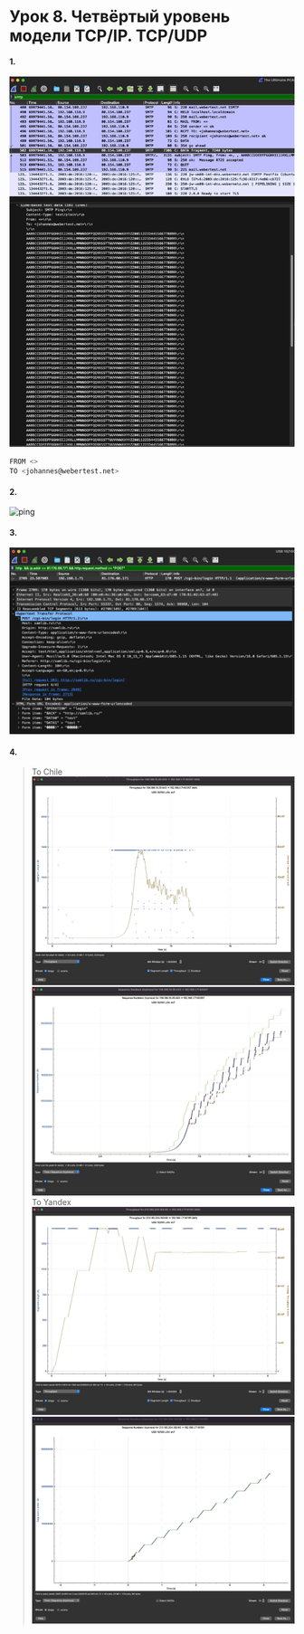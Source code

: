 # Урок 8. Четвёртый уровень модели TCP/IP. TCP/UDP
#### 1.
![smtp](../imgs/wireshark_smtp.png)
```bash
FROM <>
TO <johannes@webertest.net>
```
#### 2.
![ping](../ping.png)
#### 3.
![creds](../imgs/wireshark_http_creds_capturing.png)
#### 4.
> To Chile
![to Chile](../imgs/throughput_to_chile.png)
![tcptrace to Chile](../imgs/wireshark_tcptrace_to%20chile.png)
> To Yandex
![to Yandex](../imgs/throughput_to_ya.png)
![tcptrace to Yandex](../imgs/wireshark_tcptrace_to_ya.png)
